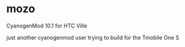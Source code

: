 mozo
====

CyanogenMod 10.1 for HTC Ville

just another cyanogenmod user trying to build for the Tmobile One S

